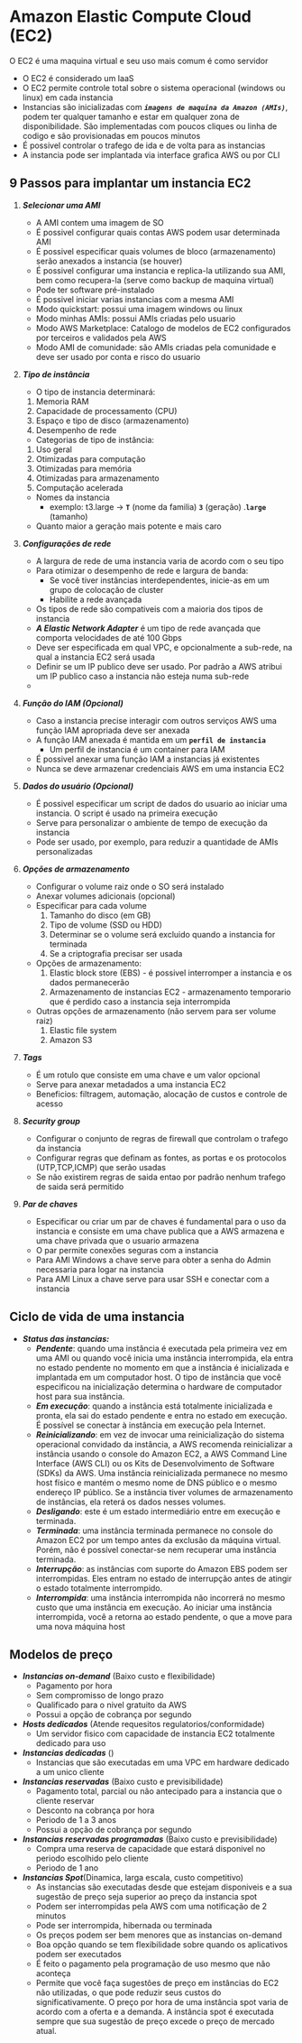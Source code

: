 # **Amazon Elastic Compute Cloud (EC2)**

O EC2 é uma maquina virtual e seu uso mais comum é como servidor

- O EC2 é considerado um IaaS
- O EC2 permite controle total sobre o sistema operacional (windows ou linux) em cada instancia
- Instancias são inicializadas com **_`imagens de maquina da Amazon (AMIs)`_**, podem ter qualquer tamanho e estar em qualquer zona de disponibilidade. São implementadas com poucos cliques ou linha de codigo e são provisionadas em poucos minutos
- É possivel controlar o trafego de ida e de volta para as instancias
- A instancia pode ser implantada via interface grafica AWS ou por CLI

## **9 Passos para implantar um instancia EC2**

1. **_Selecionar uma AMI_**

   - A AMI contem uma imagem de SO
   - É possivel configurar quais contas AWS podem usar determinada AMI
   - É possivel especificar quais volumes de bloco (armazenamento) serão anexados a instancia (se houver)
   - É possivel configurar uma instancia e replica-la utilizando sua AMI, bem como recupera-la (serve como backup de maquina virtual)
   - Pode ter software pré-instalado
   - É possivel iniciar varias instancias com a mesma AMI
   - Modo quickstart: possui uma imagem windows ou linux
   - Modo minhas AMIs: possui AMIs criadas pelo usuario
   - Modo AWS Marketplace: Catalogo de modelos de EC2 configurados por terceiros e validados pela AWS
   - Modo AMI de comunidade: são AMIs criadas pela comunidade e deve ser usado por conta e risco do usuario

2. **_Tipo de instância_**

   - O tipo de instancia determinará:

   1. Memoria RAM
   2. Capacidade de processamento (CPU)
   3. Espaço e tipo de disco (armazenamento)
   4. Desempenho de rede

   - Categorias de tipo de instância:

   1. Uso geral
   2. Otimizadas para computação
   3. Otimizadas para memória
   4. Otimizadas para armazenamento
   5. Computação acelerada

   - Nomes da instancia
     - exemplo: t3.large -> **`T`** (nome da familia) **`3`** (geração) .**`large`** (tamanho)
   - Quanto maior a geração mais potente e mais caro

3. **_Configurações de rede_**

   - A largura de rede de uma instancia varia de acordo com o seu tipo
   - Para otimizar o desempenho de rede e largura de banda:
     - Se você tiver instâncias interdependentes, inicie-as em um grupo de colocação de cluster
     - Habilite a rede avançada
   - Os tipos de rede são compativeis com a maioria dos tipos de instancia
   - **_A Elastic Network Adapter_** é um tipo de rede avançada que comporta velocidades de até 100 Gbps
   - Deve ser especificada em qual VPC, e opcionalmente a sub-rede, na qual a instancia EC2 será usada
   - Definir se um IP publico deve ser usado. Por padrão a AWS atribui um IP publico caso a instancia não esteja numa sub-rede
   -

4. **_Função do IAM (Opcional)_**

   - Caso a instancia precise interagir com outros serviços AWS uma função IAM apropriada deve ser anexada
   - A função IAM anexada é mantida em um **`perfil de instancia`**
     - Um perfil de instancia é um container para IAM
   - É possivel anexar uma função IAM a instancias já existentes
   - Nunca se deve armazenar credenciais AWS em uma instancia EC2

5. **_Dados do usuário (Opcional)_**

   - É possivel especificar um script de dados do usuario ao iniciar uma instancia. O script é usado na primeira execução
   - Serve para personalizar o ambiente de tempo de execução da instancia
   - Pode ser usado, por exemplo, para reduzir a quantidade de AMIs personalizadas

6. **_Opções de armazenamento_**

   - Configurar o volume raiz onde o SO será instalado
   - Anexar volumes adicionais (opcional)
   - Especificar para cada volume
     1. Tamanho do disco (em GB)
     2. Tipo de volume (SSD ou HDD)
     3. Determinar se o volume será excluido quando a instancia for terminada
     4. Se a criptografia precisar ser usada
   - Opções de armazenamento:
     1. Elastic block store (EBS) - é possivel interromper a instancia e os dados permanecerão
     2. Armazenamento de instancias EC2 - armazenamento temporario que é perdido caso a instancia seja interrompida
   - Outras opções de armazenamento (não servem para ser volume raiz)
     1. Elastic file system
     2. Amazon S3

7. **_Tags_**

   - É um rotulo que consiste em uma chave e um valor opcional
   - Serve para anexar metadados a uma instancia EC2
   - Beneficios: filtragem, automação, alocação de custos e controle de acesso

8. **_Security group_**

   - Configurar o conjunto de regras de firewall que controlam o trafego da instancia
   - Configurar regras que definam as fontes, as portas e os protocolos (UTP,TCP,ICMP) que serão usadas
   - Se não existirem regras de saida entao por padrão nenhum trafego de saida será permitido

9. **_Par de chaves_**
   - Especificar ou criar um par de chaves é fundamental para o uso da instancia e consiste em uma chave publica que a AWS armazena e uma chave privada que o usuario armazena
   - O par permite conexões seguras com a instancia
   - Para AMI Windows a chave serve para obter a senha do Admin necessaria para logar na instancia
   - Para AMI Linux a chave serve para usar SSH e conectar com a instancia

## **Ciclo de vida de uma instancia**

- **_Status das instancias:_**
  - **_Pendente_**: quando uma instância é executada pela primeira vez em uma AMI ou quando você inicia uma instância interrompida, ela entra no estado pendente no momento em que a instância é inicializada e implantada em um computador host. O tipo de instância que você especificou na inicialização determina o hardware de computador host para sua instância.
  - **_Em execução_**: quando a instância está totalmente inicializada e pronta, ela sai do estado pendente e entra no estado em execução. É possível se conectar à instância em execução pela Internet.
  - **_Reinicializando_**: em vez de invocar uma reinicialização do sistema operacional convidado da instância, a AWS recomenda reinicializar a instância usando o console do Amazon EC2, a AWS Command Line Interface (AWS CLI) ou os Kits de Desenvolvimento de Software (SDKs) da AWS. Uma instância reinicializada permanece no mesmo host físico e mantém o mesmo nome de DNS público e o mesmo endereço IP público. Se a instância tiver volumes de armazenamento de instâncias, ela reterá os dados nesses volumes.
  - **_Desligando_**: este é um estado intermediário entre em execução e terminada.
  - **_Terminada_**: uma instância terminada permanece no console do Amazon EC2 por um tempo antes da exclusão da máquina virtual. Porém, não é possível conectar-se nem recuperar uma instância terminada.
  - **_Interrupção_**: as instâncias com suporte do Amazon EBS podem ser interrompidas. Eles entram no estado de interrupção antes de atingir o estado totalmente interrompido.
  - **_Interrompida_**: uma instância interrompida não incorrerá no mesmo custo que uma instância em execução. Ao iniciar uma instância interrompida, você a retorna ao estado pendente, o que a move para uma nova máquina host

## **Modelos de preço**

- **_Instancias on-demand_** (Baixo custo e flexibilidade)
  - Pagamento por hora
  - Sem compromisso de longo prazo
  - Qualificado para o nivel gratuito da AWS
  - Possui a opção de cobrança por segundo
- **_Hosts dedicados_** (Atende requesitos regulatorios/conformidade)
  - Um servidor fisico com capacidade de instancia EC2 totalmente dedicado para uso
- **_Instancias dedicadas_** ()
  - Instancias que são executadas em uma VPC em hardware dedicado a um unico cliente
- **_Instancias reservadas_** (Baixo custo e previsibilidade)
  - Pagamento total, parcial ou não antecipado para a instancia que o cliente reservar
  - Desconto na cobrança por hora
  - Periodo de 1 a 3 anos
  - Possui a opção de cobrança por segundo
- **_Instancias reservadas programadas_** (Baixo custo e previsibilidade)
  - Compra uma reserva de capacidade que estará disponivel no periodo escolhido pelo cliente
  - Periodo de 1 ano
- **_Instancias Spot_**(Dinamica, larga escala, custo competitivo)
  - As instancias são executadas desde que estejam disponiveis e a sua sugestão de preço seja superior ao preço da instancia spot
  - Podem ser interrompidas pela AWS com uma notificação de 2 minutos
  - Pode ser interrompida, hibernada ou terminada
  - Os preços podem ser bem menores que as instancias on-demand
  - Boa opção quando se tem flexibilidade sobre quando os aplicativos podem ser executados
  - É feito o pagamento pela programação de uso mesmo que não aconteça
  - Permite que você faça sugestões de preço em instâncias do EC2 não utilizadas, o que pode reduzir seus custos do significativamente. O preço por hora de uma instância spot varia de acordo com a oferta e a demanda. A instância spot é executada sempre que sua sugestão de preço excede o preço de mercado atual.
